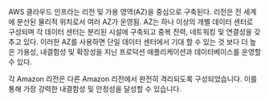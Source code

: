 AWS 클라우드 인프라는 리전 및 가용 영역(AZ)을 중심으로 구축된다.
리전은 전 세계에 분산된 물리적 위치로서 여러 AZ가 운영됨.
AZ는 하나 이상의 개별 데이터 센터로 구성되며
각 데이터 센터는 분리된 시설에 구축되고 중복 전력, 네트워킹 및 연결성을 갖추고 있다.
이러한 AZ를 사용하면 단일 데이터 센터에서 기대 할 수 있는 것 보다
더 높은 가용성, 내결함성 및 확장성을 지닌 프로덕션 애플리케이션과 데이터베이스를 운영할 수 있다.

각 Amazon 리전은 다른 Amazon 리전에서 완전히 격리되도록 구성되었습니다.
이를 통해 가장 강력한 내결함성 및 안정성을 달성할 수 있습니다.
